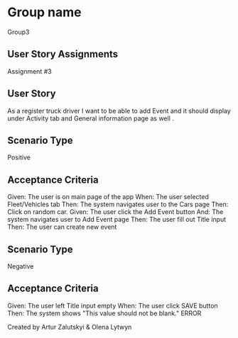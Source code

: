 Group name 
===================================================
Group3

User Story Assignments
---------------------------------------------------
Assignment #3

User Story
---------------------------------------------------
As a register truck driver I want to be able to add
Event and it should display under Activity tab and
General information page as well .

Scenario Type
---------------------------------------------------
Positive

Acceptance Criteria
---------------------------------------------------
Given: The user is on main page of the app
When: The user selected Fleet/Vehicles tab
Then: The system navigates user to the Cars page
Then: Click on random car.
Given: The user click the Add Event button
And: The system navigates user to Add Event page
Then: The user fill out Title input
Then: The user can create new event

Scenario Type
---------------------------------------------------
Negative

Acceptance Criteria
---------------------------------------------------
Given: The user left Title input empty
When: The user click SAVE button
Then: The system shows "This value should not be blank." ERROR

Created by Artur Zalutskyi & Olena Lytwyn